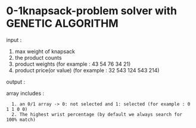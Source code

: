 # 0-1knapsack-problem solver with GENETIC ALGORITHM

input : 
1. max weight of knapsack
2. the product counts
3. product weights (for example : 43 54 76 34 21)
4. product price(or value) (for example : 32 543 124 543 214)

output : 

array includes : 

      1. an 0/1 array -> 0: not selected and 1: selected (for example : 0 1 1 0 0) 
      2. The highest wrist percentage (by default we always search for 100% match)
